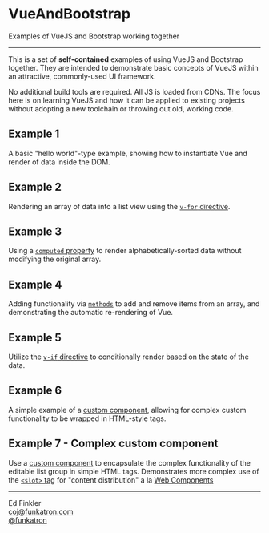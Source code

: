 # VueAndBootstrap

Examples of VueJS and Bootstrap working together

----

This is a set of **self-contained** examples of using VueJS and Bootstrap together. They are intended to
demonstrate basic concepts of VueJS within an attractive, commonly-used UI framework.

No additional build tools are required. All JS is loaded from CDNs. The focus here is on learning VueJS and
how it can be applied to existing projects without adopting a new toolchain or throwing out old, working code.

## Example 1

A basic "hello world"-type example, showing how to instantiate Vue and render of data inside the DOM.

## Example 2

Rendering an array of data into a list view using the [`v-for` directive](https://vuejs.org/v2/guide/list.html). 

## Example 3

Using a [`computed` property](https://vuejs.org/v2/guide/computed.html) to render alphabetically-sorted data without modifying the original array. 

## Example 4

Adding functionality via [`methods`](https://vuejs.org/v2/guide/events.html#Method-Event-Handlers) to add and remove items from an array, and demonstrating the automatic
re-rendering of Vue.

## Example 5

Utilize the [`v-if` directive](https://vuejs.org/v2/guide/conditional.html) to conditionally render based on the state of the data.

## Example 6

A simple example of a [custom component](https://vuejs.org/v2/guide/components.html), allowing for complex custom functionality to be wrapped in
HTML-style tags.

## Example 7 - Complex custom component

Use a [custom component](https://vuejs.org/v2/guide/components.html) to encapsulate the complex functionality of the editable list group in simple HTML tags.
Demonstrates more complex use of the [`<slot>` tag](https://vuejs.org/v2/guide/components.html#Content-Distribution-with-Slots) for "content distribution" a la [Web Components](https://github.com/w3c/webcomponents/blob/gh-pages/proposals/Slots-Proposal.md)

----

Ed Finkler    
<coj@funkatron.com>        
[@funkatron](https://twitter.com/funkatron)
